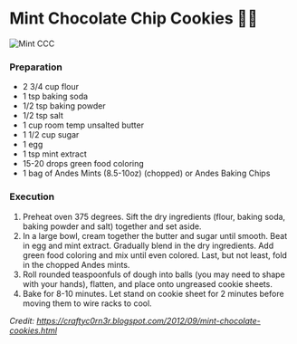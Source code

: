 # Mint Chocolate Chip Cookies :woman_cook:
![Mint CCC](https://images-gmi-pmc.edge-generalmills.com/9993d4c1-71ee-41bf-95f4-c68a589a0174.jpg)

### Preparation
- 2 3/4 cup flour
- 1 tsp baking soda
- 1/2 tsp baking powder
- 1/2 tsp salt
- 1 cup room temp unsalted butter
- 1 1/2 cup sugar
- 1 egg
- 1 tsp mint extract
- 15-20 drops green food coloring
- 1 bag of Andes Mints (8.5-10oz) (chopped) or Andes Baking Chips

### Execution
1. Preheat oven 375 degrees.  Sift the dry ingredients (flour, baking soda, baking powder and salt) together and set aside.
2. In a large bowl, cream together the butter and sugar until smooth. Beat in egg and mint extract. Gradually blend in the dry ingredients. Add green food coloring and mix until even colored.  Last, but not least, fold in the chopped Andes mints.  
3. Roll rounded teaspoonfuls of dough into balls (you may need to shape with your hands), flatten, and place onto ungreased cookie sheets. 
4. Bake for 8-10 minutes.  Let stand on cookie sheet for 2 minutes before moving them to wire racks to cool. 

*Credit: https://craftyc0rn3r.blogspot.com/2012/09/mint-chocolate-cookies.html*